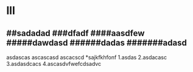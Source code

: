 # lll       
##sadadad
###dfadf
####aasdfew
#####dawdasd
######dadas
#######adasd
--- 
asdascas
ascascasd
ascacscd
*sajkfkhfonf
1.asdas
2.asdacasc
3.asdasdcacs
4.ascasdvfwefcdsadvc
